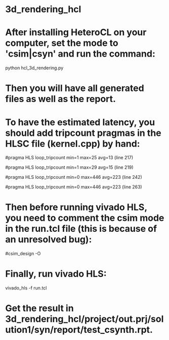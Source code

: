 # 3d_rendering_hcl
# After installing HeteroCL on your computer, set the mode to 'csim|csyn' and run the command:
python hcl_3d_rendering.py

# Then you will have all generated files as well as the report.

# To have the estimated latency, you should add tripcount pragmas in the HLSC file (kernel.cpp) by hand:
#pragma HLS loop_tripcount min=1 max=25 avg=13 (line 217)

#pragma HLS loop_tripcount min=1 max=29 avg=15 (line 219)

#pragma HLS loop_tripcount min=0 max=446 avg=223 (line 242)

#pragma HLS loop_tripcount min=0 max=446 avg=223 (line 263)

# Then before running vivado HLS, you need to comment the csim mode in the run.tcl file (this is because of an unresolved bug):
#csim_design -O

# Finally, run vivado HLS:
vivado_hls -f run.tcl

# Get the result in 3d_rendering_hcl/project/out.prj/solution1/syn/report/test_csynth.rpt.
